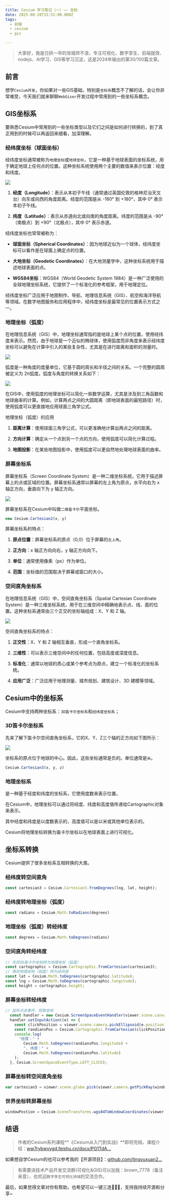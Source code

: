 ```yaml
---
title: Cesium 学习笔记（一）—— 坐标
date: 2025-08-28T15:51:00.000Z
tags: 
  - 前端
  - cesium
  - gis

---
```


> 大家好，我是日拱一卒的攻城师不浪，专注可视化、数字孪生、前端提效、nodejs、AI学习、GIS等学习沉淀，这是2024年输出的第30/100篇文章。

## 前言

想学`Cesium开发`，你如果对一些GIS基础，特别是`坐标系`概念不了解的话，会让你非常难受，今天我们就来聊聊`WebGiser`开发过程中常用到的一些坐标系概念。

## GIS坐标系

要熟悉Cesium中常用到的一些坐标类型以及它们之间是如何进行转换的，到了真正用到的时候可以再返回来细看，加深理解。

### 经纬度坐标（球面坐标）

经纬度坐标通常被称为`地理坐标`或`地球坐标`，它是一种基于地球表面的坐标系统，用于确定地球上任何点的位置。这种坐标系统使用两个主要的数值来表示位置：经度和纬度。

![](https://p6-xtjj-sign.byteimg.com/tos-cn-i-73owjymdk6/a6c5dd66235449b2b213732dbbdfcde8~tplv-73owjymdk6-jj-mark-v1:0:0:0:0:5o6Y6YeR5oqA5pyv56S-5Yy6IEAg5pS75Z-O5biI5LiN5rWq:q75.awebp?rk3s=f64ab15b&x-expires=1756639245&x-signature=srFx%2Fw12YmqJLPqkVkZ%2BSA7OKeg%3D)

1.  **经度（Longitude）**：表示从本初子午线（通常通过英国伦敦的格林尼治天文台）向东或向西的角度距离。经度的范围是从 -180° 到 +180°，其中 0° 表示本初子午线。
    
2.  **纬度（Latitude）**：表示从赤道向北或向南的角度距离。纬度的范围是从 -90°（南极点）到 +90°（北极点），其中 0° 表示赤道。
    

经纬度坐标也常常被称为：

-   **球面坐标（Spherical Coordinates）**：因为地球近似为一个球体，经纬度坐标可以看作是在球面上确定点的位置。
    
-   **大地坐标（Geodetic Coordinates）**：在大地测量学中，这种坐标系统用于描述地球表面的点。
    
-   **WGS84坐标**：WGS84（World Geodetic System 1984）是一种广泛使用的全球地理坐标系统，它提供了一个标准化的参考框架，用于地理定位。
    

经纬度坐标广泛应用于地图制作、导航、地理信息系统（GIS）、航空和海洋导航等领域。在数字地图服务和应用程序中，经纬度坐标是最常见的位置表示方式之一。

### 地理坐标（弧度）

在地理信息系统（GIS）中，地理坐标通常指的是地球上某个点的位置，使用经纬度来表示。然而，由于地球是一个近似的椭球体，使用弧度而非角度来表示经纬度坐标可以避免在计算中引入的某些复杂性，尤其是在进行距离和面积的测量时。

![](https://p6-xtjj-sign.byteimg.com/tos-cn-i-73owjymdk6/1c690a561350428f8bf246dcf9169077~tplv-73owjymdk6-jj-mark-v1:0:0:0:0:5o6Y6YeR5oqA5pyv56S-5Yy6IEAg5pS75Z-O5biI5LiN5rWq:q75.awebp?rk3s=f64ab15b&x-expires=1756639245&x-signature=Jl%2Fagat3kKpMK2zD3xrhWujHngM%3D)

弧度是一种角度的度量单位，它基于圆的周长和半径之间的关系。一个完整的圆周被定义为 2π弧度。弧度与角度的转换关系如下：

![](https://p6-xtjj-sign.byteimg.com/tos-cn-i-73owjymdk6/ab4b2043c0f247bdb79fa81dc91c12d7~tplv-73owjymdk6-jj-mark-v1:0:0:0:0:5o6Y6YeR5oqA5pyv56S-5Yy6IEAg5pS75Z-O5biI5LiN5rWq:q75.awebp?rk3s=f64ab15b&x-expires=1756639245&x-signature=CnNeUGsyxuGmWjXgBEbU69SMlAk%3D)

在GIS中，使用弧度的地理坐标可以简化一些数学运算，尤其是涉及到三角函数和地球曲率的计算。例如，计算两点之间的大圆距离（即地球表面的最短路径）时，使用弧度可以更直接地应用球面三角学公式。

地理坐标（弧度）的应用

1.  **距离计算**：使用球面三角学公式，可以更准确地计算出两点之间的距离。
    
2.  **方向计算**：确定从一个点到另一个点的方向，使用弧度可以简化计算过程。
    
3.  **地图投影**：在某些地图投影中，使用弧度可以更自然地处理地球表面的曲率。
    

### 屏幕坐标系

屏幕坐标系（Screen Coordinate System）是一种二维坐标系统，它用于描述屏幕上的点或区域的位置。屏幕坐标系通常以屏幕的左上角为原点，水平向右为 x 轴正方向，垂直向下为 y 轴正方向。

![](https://p6-xtjj-sign.byteimg.com/tos-cn-i-73owjymdk6/14b6eb55200048ecb25ac487aba10431~tplv-73owjymdk6-jj-mark-v1:0:0:0:0:5o6Y6YeR5oqA5pyv56S-5Yy6IEAg5pS75Z-O5biI5LiN5rWq:q75.awebp?rk3s=f64ab15b&x-expires=1756639245&x-signature=g%2BWfi%2BKj7GbzYObt4X8El9w4%2FJ0%3D)

屏幕坐标系在Cesium中叫做`二维笛卡尔`平面坐标。

```js
new Cesium.Cartesian2(x, y)
```

屏幕坐标系的特点：

1.  **原点位置**：屏幕坐标系的原点（0,0）位于屏幕的`左上角`。
    
2.  **正方向**：x 轴正方向向右，y 轴正方向向下。
    
3.  **单位**：通常使用像素（px）作为单位。
    
4.  **范围**：坐标值的范围取决于屏幕或窗口的大小。
    

### 空间直角坐标系

在地理信息系统（GIS）中，空间直角坐标系（Spatial Cartesian Coordinate System）是一种三维坐标系统，用于在三维空间中精确地表示点、线、面的位置。这种坐标系通常由三个正交的坐标轴组成：X、Y 和 Z 轴。

![](https://p6-xtjj-sign.byteimg.com/tos-cn-i-73owjymdk6/fa171ca043cc4718bad14059871fe5e5~tplv-73owjymdk6-jj-mark-v1:0:0:0:0:5o6Y6YeR5oqA5pyv56S-5Yy6IEAg5pS75Z-O5biI5LiN5rWq:q75.awebp?rk3s=f64ab15b&x-expires=1756639245&x-signature=hCLDQ8zIorO%2FQOcD7xu6gWnvahw%3D)

空间直角坐标系的特点：

1.  **正交性**：X、Y 和 Z 轴相互垂直，形成一个直角坐标系。
    
2.  **三维性**：可以表示三维空间中的任何位置，包括高度或深度信息。
    
3.  **标准化**：通常以地球的质心或某个参考点为原点，建立一个标准化的坐标系统。
    
4.  **应用广泛**：广泛应用于地理测量、城市规划、建筑设计、3D 建模等领域。
    

## Cesium中的坐标系

Cesium中支持两种坐标系：`3D笛卡尔坐标系`和`经纬度坐标系`；

### 3D笛卡尔坐标系

先来了解下笛卡尔空间直角坐标系，它的X、Y、Z三个轴的正方向如下图所示：

![](https://p6-xtjj-sign.byteimg.com/tos-cn-i-73owjymdk6/6374bd0a70554076a4611b7372d8060d~tplv-73owjymdk6-jj-mark-v1:0:0:0:0:5o6Y6YeR5oqA5pyv56S-5Yy6IEAg5pS75Z-O5biI5LiN5rWq:q75.awebp?rk3s=f64ab15b&x-expires=1756639245&x-signature=ov%2BQt0fAwC1qOVUKFJfbUAIz99g%3D)

坐标系的原点位于地球的中心。因此，这些坐标通常是负的。单位通常是`米`。

```js
Cesium.Cartesian3(x, y, z)
```

### 地理坐标系

是一种基于经度和纬度的坐标系，它使用度数来表示位置。

在Cesium中，地理坐标可以通过将经度、纬度和高度值传递给Cartographic对象来表示。

其中经度和纬度是以度数表示的，高度值可以是以米或其他单位表示的。

Cesium将地理坐标转换为笛卡尔坐标以在地球表面上进行可视化。

## 坐标系转换

Cesium提供了很多坐标系互相转换的大类。

### 经纬度转空间直角

```js
const cartesian3 = Cesium.Cartesian3.fromDegrees(lng, lat, height);
```

### 经纬度转地理坐标（弧度）

```js
const radians = Cesium.Math.toRadians(degrees) 
```

### 地理坐标（弧度）转经纬度

```js
const degrees = Cesium.Math.toDegrees(radians) 
```

### 空间直角转经纬度

```js
// 先将3D笛卡尔坐标转为地理坐标（弧度） 
const cartographic = Cesium.Cartographic.fromCartesian(cartesian3); 
// 再将地理坐标（弧度）转为经纬度
const lat = Cesium.Math.toDegrees(cartographic.latitude);
const lng = Cesium.Math.toDegrees(cartographic.longitude); 
const height = cartographic.height; 
```

### 屏幕坐标转经纬度

```js
// 监听点击事件，拾取坐标
  const handler = new Cesium.ScreenSpaceEventHandler(viewer.scene.canvas);
  handler.setInputAction((e) => {
    const clickPosition = viewer.scene.camera.pickEllipsoid(e.position);
    const randiansPos = Cesium.Cartographic.fromCartesian(clickPosition);
    console.log(
      "经度：" +
        Cesium.Math.toDegrees(randiansPos.longitude) +
        ", 纬度：" +
        Cesium.Math.toDegrees(randiansPos.latitude)
    );
  }, Cesium.ScreenSpaceEventType.LEFT_CLICK);
```

### 屏幕坐标转空间直角坐标

```js
var cartesian3 = viewer.scene.globe.pick(viewer.camera.getPickRay(windowPostion),    viewer.scene); 
```

### 世界坐标转屏幕坐标

```js
windowPostion = Cesium.SceneTransforms.wgs84ToWindowCoordinates(viewer.scene, cartesian3); 
```

## 结语

> 作者的Cesium系列课程\*\*《Cesium从入门到实战》\*\*即将完结，课程介绍：[ww7rybwvygd.feishu.cn/docx/PG1TdA…](https://ww7rybwvygd.feishu.cn/docx/PG1TdAhK0oASyZxluGqciO7BnSg "https://ww7rybwvygd.feishu.cn/docx/PG1TdAhK0oASyZxluGqciO7BnSg")

如果想自学Cesium的也可以参考我的【开源项目】：[github.com/tingyuxuan2…](https://github.com/tingyuxuan2302/cesium-vue3-vite "https://github.com/tingyuxuan2302/cesium-vue3-vite")

> 有需要进技术产品开发交流群(可视化&GIS)可以加我：brown\_7778（备注来意），也欢迎`数字孪生可视化领域`的交流合作。

最后，如果觉得文章对你有帮助，也希望可以一键三连👏👏👏，支持我持续开源和分享~